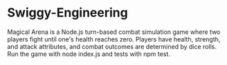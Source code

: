 # Swiggy-Engineering
Magical Arena is a Node.js turn-based combat simulation game where two players fight until one's health reaches zero. Players have health, strength, and attack attributes, and combat outcomes are determined by dice rolls. Run the game with node index.js and tests with npm test.
